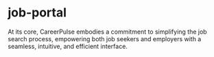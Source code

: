 # job-portal
At its core, CareerPulse embodies a commitment to simplifying the job search process, empowering both job seekers and employers with a seamless, intuitive, and efficient interface.
